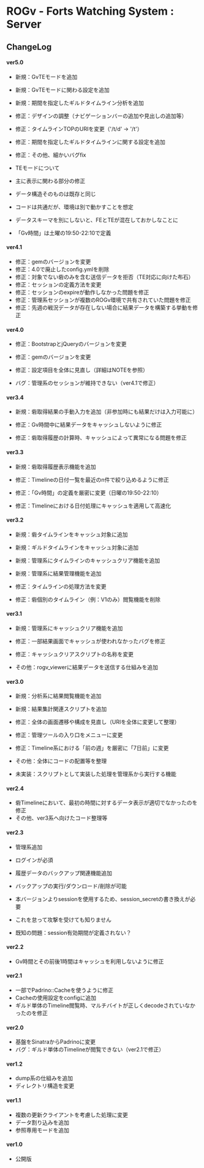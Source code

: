 ROGv - Forts Watching System : Server
===============

ChangeLog
---------------
#### ver5.0
- 新規：GvTEモードを追加
- 新規：GvTEモードに関わる設定を追加
- 新規：期間を指定したギルドタイムライン分析を追加

- 修正：デザインの調整（ナビゲーションバーの追加や見出しの追加等）
- 修正：タイムラインTOPのURIを変更（'/t/d' -> '/t'）
- 修正：期間を指定したギルドタイムラインに関する設定を追加
- 修正：その他、細かいバグfix

- TEモードについて
 - 主に表示に関わる部分の修正
 - データ構造そのものは既存と同じ
 - コードは共通だが、環境は別で動かすことを想定
 - データスキーマを別にしないと、FEとTEが混在しておかしなことに
 - 「Gv時間」は土曜の19:50-22:10で定義

#### ver4.1
- 修正：gemのバージョンを変更
- 修正：4.0で廃止したconfig.ymlを削除
- 修正：対象でない砦のみを含む送信データを拒否（TE対応に向けた布石）
- 修正：セッションの定義方法を変更
- 修正：セッションのexpireが動作しなかった問題を修正
- 修正：管理系セッションが複数のROGv環境で共有されていた問題を修正
- 修正：先週の戦況データが存在しない場合に結果データを構築する挙動を修正

#### ver4.0
- 修正：BootstrapとjQueryのバージョンを変更
- 修正：gemのバージョンを変更

- 修正：設定項目を全体に見直し（詳細はNOTEを参照）

- バグ：管理系のセッションが維持できない（ver4.1で修正）

#### ver3.4
- 新規：砦取得結果の手動入力を追加（非参加時にも結果だけは入力可能に）

- 修正：Gv時間中に結果データをキャッシュしないように修正
- 修正：砦取得履歴の計算時、キャッシュによって異常になる問題を修正

#### ver3.3
- 新規：砦取得履歴表示機能を追加

- 修正：Timelineの日付一覧を最近のn件で絞り込めるように修正
- 修正：「Gv時間」の定義を厳密に変更（日曜の19:50-22:10）
- 修正：Timelineにおける日付処理にキャッシュを適用して高速化

#### ver3.2
- 新規：砦タイムラインをキャッシュ対象に追加
- 新規：ギルドタイムラインをキャッシュ対象に追加
- 新規：管理系にタイムラインのキャッシュクリア機能を追加
- 新規：管理系に結果管理機能を追加

- 修正：タイムラインの処理方法を変更
- 修正：砦個別のタイムライン（例：V1のみ）閲覧機能を削除

#### ver3.1
- 新規：管理系にキャッシュクリア機能を追加

- 修正：一部結果画面でキャッシュが使われなかったバグを修正
- 修正：キャッシュクリアスクリプトの名称を変更

- その他：rogv_viewerに結果データを送信する仕組みを追加

#### ver3.0
- 新規：分析系に結果閲覧機能を追加
- 新規：結果集計関連スクリプトを追加

- 修正：全体の画面遷移や構成を見直し（URIを全体に変更して整理）
- 修正：管理ツールの入り口をメニューに変更
- 修正：Timeline系における「前の週」を厳密に「7日前」に変更

- その他：全体にコードの配置等を整理

- 未実装：スクリプトとして実装した処理を管理系から実行する機能

#### ver2.4
- 砦Timelineにおいて、最初の時間に対するデータ表示が適切でなかったのを修正
- その他、ver3系へ向けたコード整理等

#### ver2.3
- 管理系追加
 - ログインが必須
- 履歴データのバックアップ関連機能追加
 - バックアップの実行/ダウンロード/削除が可能

- 本バージョンよりsessionを使用するため、session_secretの書き換えが必要
 - これを怠って攻撃を受けても知りません
- 既知の問題：session有効期間が定義されない？

#### ver2.2
- Gv時間とその前後1時間はキャッシュを利用しないように修正

#### ver2.1
- 一部でPadrino::Cacheを使うように修正
- Cacheの使用設定をconfigに追加
- ギルド単体のTimeline閲覧時、マルチバイトが正しくdecodeされていなかったのを修正

#### ver2.0
- 基盤をSinatraからPadrinoに変更
- バグ：ギルド単体のTimelineが閲覧できない（ver2.1で修正）

#### ver1.2
- dump系の仕組みを追加
- ディレクトリ構造を変更

#### ver1.1
- 複数の更新クライアントを考慮した処理に変更
- データ割り込みを追加
- 参照専用モードを追加

#### ver1.0
- 公開版
